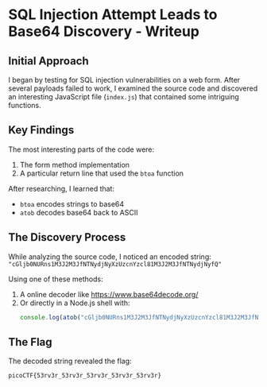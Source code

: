 # SQL Injection Attempt Leads to Base64 Discovery - Writeup

## Initial Approach
 I began by testing for SQL injection vulnerabilities on a web form. After several payloads failed to work, I examined the source code and discovered an interesting JavaScript file (`index.js`) that contained some intriguing functions.

## Key Findings

The most interesting parts of the code were:
1. The form method implementation
2. A particular return line that used the `btoa` function

After researching, I learned that:
- `btoa` encodes strings to base64
- `atob` decodes base64 back to ASCII

## The Discovery Process

While analyzing the source code, I noticed an encoded string:
`"cGljb0NURns1M3J2M3JfNTNydjNyXzUzcnYzcl81M3J2M3JfNTNydjNyfQ"`

Using one of these methods:
1. A online decoder like https://www.base64decode.org/
2. Or directly in a Node.js shell with:
   ```javascript
   console.log(atob("cGljb0NURns1M3J2M3JfNTNydjNyXzUzcnYzcl81M3J2M3JfNTNydjNyfQ"));
   ```

## The Flag

The decoded string revealed the flag:
```
picoCTF{53rv3r_53rv3r_53rv3r_53rv3r_53rv3r}
```
